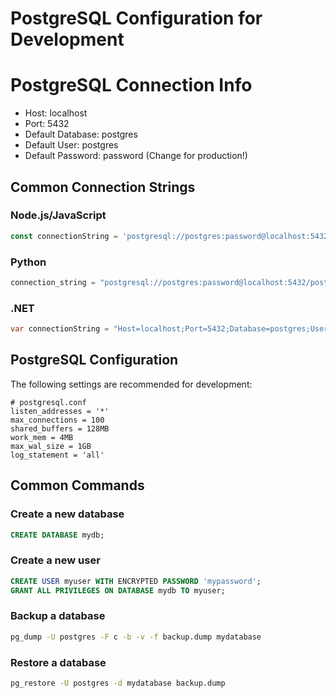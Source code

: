 # PostgreSQL Configuration for Development

# PostgreSQL Connection Info
- Host: localhost
- Port: 5432
- Default Database: postgres
- Default User: postgres
- Default Password: password (Change for production!)

## Common Connection Strings

### Node.js/JavaScript
```js
const connectionString = 'postgresql://postgres:password@localhost:5432/postgres';
```

### Python
```python
connection_string = "postgresql://postgres:password@localhost:5432/postgres"
```

### .NET
```csharp
var connectionString = "Host=localhost;Port=5432;Database=postgres;Username=postgres;Password=password";
```

## PostgreSQL Configuration
The following settings are recommended for development:

```
# postgresql.conf
listen_addresses = '*'
max_connections = 100
shared_buffers = 128MB
work_mem = 4MB
max_wal_size = 1GB
log_statement = 'all'
```

## Common Commands

### Create a new database
```sql
CREATE DATABASE mydb;
```

### Create a new user
```sql
CREATE USER myuser WITH ENCRYPTED PASSWORD 'mypassword';
GRANT ALL PRIVILEGES ON DATABASE mydb TO myuser;
```

### Backup a database
```bash
pg_dump -U postgres -F c -b -v -f backup.dump mydatabase
```

### Restore a database
```bash
pg_restore -U postgres -d mydatabase backup.dump
```